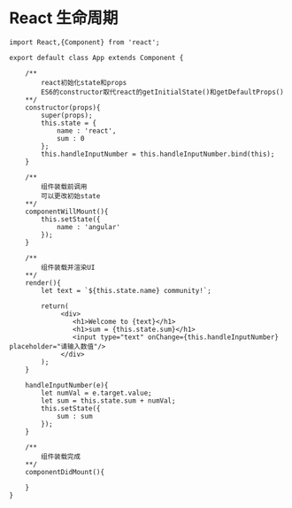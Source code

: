 # React 生命周期

    import React,{Component} from 'react';

    export default class App extends Component {

        /**
            react初始化state和props
            ES6的constructor取代react的getInitialState()和getDefaultProps()
        **/
        constructor(props){
            super(props);
            this.state = {
                name : 'react',
                sum : 0
            };
            this.handleInputNumber = this.handleInputNumber.bind(this);
        }

        /**
            组件装载前调用
            可以更改初始state
        **/
        componentWillMount(){
            this.setState({
                name : 'angular'
            });
        }

        /**
            组件装载并渲染UI
        **/
        render(){
            let text = `${this.state.name} community!`;

            return(
                 <div>
                    <h1>Welcome to {text}</h1>
                    <h1>sum = {this.state.sum}</h1>
                    <input type="text" onChange={this.handleInputNumber} placeholder="请输入数值"/>
                 </div>
            );
        }

        handleInputNumber(e){
            let numVal = e.target.value;
            let sum = this.state.sum + numVal;
            this.setState({
                sum : sum
            });
        }

        /**
            组件装载完成
        **/
        componentDidMount(){

        }
    }

